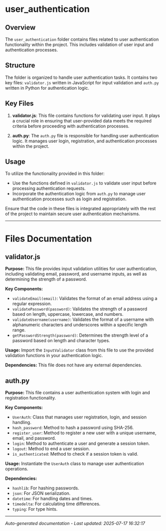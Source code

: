 # user_authentication

## Overview
The `user_authentication` folder contains files related to user authentication functionality within the project. This includes validation of user input and authentication processes.

## Structure
The folder is organized to handle user authentication tasks. It contains two key files: `validator.js` written in JavaScript for input validation and `auth.py` written in Python for authentication logic.

## Key Files
1. **validator.js**: This file contains functions for validating user input. It plays a crucial role in ensuring that user-provided data meets the required criteria before proceeding with authentication processes.
   
2. **auth.py**: The `auth.py` file is responsible for handling user authentication logic. It manages user login, registration, and authentication processes within the project.

## Usage
To utilize the functionality provided in this folder:
- Use the functions defined in `validator.js` to validate user input before processing authentication requests.
- Incorporate the authentication logic from `auth.py` to manage user authentication processes such as login and registration.

Ensure that the code in these files is integrated appropriately with the rest of the project to maintain secure user authentication mechanisms.

---

# Files Documentation

## validator.js

**Purpose:** This file provides input validation utilities for user authentication, including validating email, password, and username inputs, as well as determining the strength of a password.

**Key Components:**
- `validateEmail(email)`: Validates the format of an email address using a regular expression.
- `validatePassword(password)`: Validates the strength of a password based on length, uppercase, lowercase, and numbers.
- `validateUsername(username)`: Validates the format of a username with alphanumeric characters and underscores within a specific length range.
- `getPasswordStrength(password)`: Determines the strength level of a password based on length and character types.

**Usage:** Import the `InputValidator` class from this file to use the provided validation functions in your authentication logic.

**Dependencies:** This file does not have any external dependencies.

## auth.py

**Purpose:** This file contains a user authentication system with login and registration functionality.

**Key Components:**
- `UserAuth`: Class that manages user registration, login, and session handling.
- `hash_password`: Method to hash a password using SHA-256.
- `register_user`: Method to register a new user with a unique username, email, and password.
- `login`: Method to authenticate a user and generate a session token.
- `logout`: Method to end a user session.
- `is_authenticated`: Method to check if a session token is valid.

**Usage:** Instantiate the `UserAuth` class to manage user authentication operations.

**Dependencies:**
- `hashlib`: For hashing passwords.
- `json`: For JSON serialization.
- `datetime`: For handling dates and times.
- `timedelta`: For calculating time differences.
- `typing`: For type hints.

---
*Auto-generated documentation - Last updated: 2025-07-17 16:32:17*
